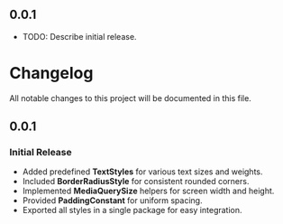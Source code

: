 ## 0.0.1

* TODO: Describe initial release.
# Changelog

All notable changes to this project will be documented in this file.

## 0.0.1
### Initial Release
- Added predefined **TextStyles** for various text sizes and weights.
- Included **BorderRadiusStyle** for consistent rounded corners.
- Implemented **MediaQuerySize** helpers for screen width and height.
- Provided **PaddingConstant** for uniform spacing.
- Exported all styles in a single package for easy integration.
